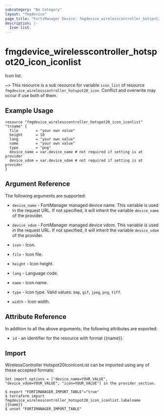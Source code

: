 ```yaml
---
subcategory: "No Category"
layout: "fmgdevice"
page_title: "FortiManager Device: fmgdevice_wirelesscontroller_hotspot20_icon_iconlist"
description: |-
  Icon list.
---
```


# fmgdevice_wirelesscontroller_hotspot20_icon_iconlist
Icon list.

~> This resource is a sub resource for variable `icon_list` of resource `fmgdevice_wirelesscontroller_hotspot20_icon`. Conflict and overwrite may occur if use both of them.



## Example Usage

```hcl
resource "fmgdevice_wirelesscontroller_hotspot20_icon_iconlist" "trname" {
  file        = "your own value"
  height      = 10
  lang        = "your own value"
  name        = "your own value"
  type        = "png"
  device_name = var.device_name # not required if setting is at provider
  device_vdom = var.device_vdom # not required if setting is at provider
}
```

## Argument Reference


The following arguments are supported:

* `device_name` - FortiManager managed device name. This variable is used in the request URL. If not specified, it will inherit the variable `device_name` of the provider.
* `device_vdom` - FortiManager managed device vdom. This variable is used in the request URL. If not specified, it will inherit the variable `device_vdom` of the provider.
* `icon` - Icon.

* `file` - Icon file.
* `height` - Icon height.
* `lang` - Language code.
* `name` - Icon name.
* `type` - Icon type. Valid values: `bmp`, `gif`, `jpeg`, `png`, `tiff`.

* `width` - Icon width.


## Attribute Reference

In addition to all the above arguments, the following attributes are exported:
* `id` - an identifier for the resource with format {{name}}.

## Import

WirelessController Hotspot20IconIconList can be imported using any of these accepted formats:
```
Set import_options = ["device_name=YOUR_VALUE", "device_vdom=YOUR_VALUE", "icon=YOUR_VALUE"] in the provider section.

$ export "FORTIMANAGER_IMPORT_TABLE"="true"
$ terraform import fmgdevice_wirelesscontroller_hotspot20_icon_iconlist.labelname {{name}}
$ unset "FORTIMANAGER_IMPORT_TABLE"
```

